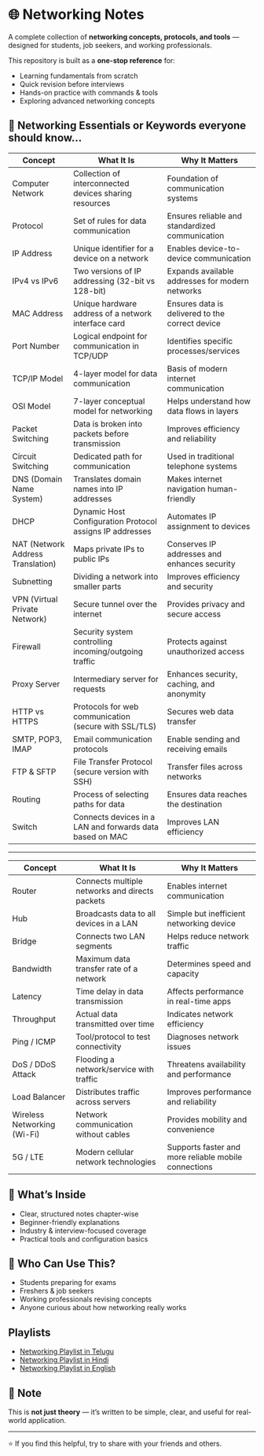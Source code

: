 # 🌐 Networking Notes

A complete collection of **networking concepts, protocols, and tools** — designed for students, job seekers, and working professionals.  

This repository is built as a **one-stop reference** for:  
- Learning fundamentals from scratch  
- Quick revision before interviews  
- Hands-on practice with commands & tools  
- Exploring advanced networking concepts  

## 📘 Networking Essentials or Keywords everyone should know... 

| Concept                  | What It Is                                                                 | Why It Matters                                                                 |
|---------------------------|-----------------------------------------------------------------------------|--------------------------------------------------------------------------------|
| Computer Network          | Collection of interconnected devices sharing resources                     | Foundation of communication systems                                            |
| Protocol                  | Set of rules for data communication                                        | Ensures reliable and standardized communication                                |
| IP Address                | Unique identifier for a device on a network                                | Enables device-to-device communication                                         |
| IPv4 vs IPv6              | Two versions of IP addressing (32-bit vs 128-bit)                          | Expands available addresses for modern networks                                |
| MAC Address               | Unique hardware address of a network interface card                        | Ensures data is delivered to the correct device                                |
| Port Number               | Logical endpoint for communication in TCP/UDP                              | Identifies specific processes/services                                         |
| TCP/IP Model              | 4-layer model for data communication                                       | Basis of modern internet communication                                         |
| OSI Model                 | 7-layer conceptual model for networking                                    | Helps understand how data flows in layers                                      |
| Packet Switching          | Data is broken into packets before transmission                            | Improves efficiency and reliability                                            |
| Circuit Switching         | Dedicated path for communication                                           | Used in traditional telephone systems                                          |
| DNS (Domain Name System)  | Translates domain names into IP addresses                                  | Makes internet navigation human-friendly                                       |
| DHCP                      | Dynamic Host Configuration Protocol assigns IP addresses                   | Automates IP assignment to devices                                             |
| NAT (Network Address Translation) | Maps private IPs to public IPs                                     | Conserves IP addresses and enhances security                                   |
| Subnetting                | Dividing a network into smaller parts                                      | Improves efficiency and security                                               |
| VPN (Virtual Private Network) | Secure tunnel over the internet                                        | Provides privacy and secure access                                             |
| Firewall                  | Security system controlling incoming/outgoing traffic                      | Protects against unauthorized access                                           |
| Proxy Server              | Intermediary server for requests                                           | Enhances security, caching, and anonymity                                      |
| HTTP vs HTTPS             | Protocols for web communication (secure with SSL/TLS)                      | Secures web data transfer                                                      |
| SMTP, POP3, IMAP          | Email communication protocols                                              | Enable sending and receiving emails                                            |
| FTP & SFTP                | File Transfer Protocol (secure version with SSH)                           | Transfer files across networks                                                 |
| Routing                   | Process of selecting paths for data                                        | Ensures data reaches the destination                                           |
| Switch                    | Connects devices in a LAN and forwards data based on MAC                   | Improves LAN efficiency                                                        |

---

| Concept                  | What It Is                                                                 | Why It Matters                                                                 |
|---------------------------|-----------------------------------------------------------------------------|--------------------------------------------------------------------------------|
| Router                   | Connects multiple networks and directs packets                             | Enables internet communication                                                 |
| Hub                      | Broadcasts data to all devices in a LAN                                    | Simple but inefficient networking device                                       |
| Bridge                   | Connects two LAN segments                                                  | Helps reduce network traffic                                                   |
| Bandwidth                | Maximum data transfer rate of a network                                    | Determines speed and capacity                                                  |
| Latency                  | Time delay in data transmission                                            | Affects performance in real-time apps                                          |
| Throughput               | Actual data transmitted over time                                          | Indicates network efficiency                                                   |
| Ping / ICMP               | Tool/protocol to test connectivity                                        | Diagnoses network issues                                                       |
| DoS / DDoS Attack        | Flooding a network/service with traffic                                    | Threatens availability and performance                                         |
| Load Balancer            | Distributes traffic across servers                                         | Improves performance and reliability                                           |
| Wireless Networking (Wi-Fi) | Network communication without cables                                     | Provides mobility and convenience                                              |
| 5G / LTE                 | Modern cellular network technologies                                       | Supports faster and more reliable mobile connections                           |


## 🚀 What’s Inside
- Clear, structured notes chapter-wise  
- Beginner-friendly explanations  
- Industry & interview-focused coverage  
- Practical tools and configuration basics  

## 🎯 Who Can Use This?
- Students preparing for exams  
- Freshers & job seekers  
- Working professionals revising concepts  
- Anyone curious about how networking really works  

## Playlists

- [Networking Playlist in Telugu](https://www.youtube.com/watch?v=F6Eig7moXME&t=45s)
- [Networking Playlist in Hindi](https://www.youtube.com/playlist?list=PLxCzCOWd7aiGFBD2-2joCpWOLUrDLvVV)
- [Networking Playlist in English]()

## 📌 Note
This is **not just theory** — it’s written to be simple, clear, and useful for real-world application.  

---
⭐ If you find this helpful, try to share with your friends and others.
